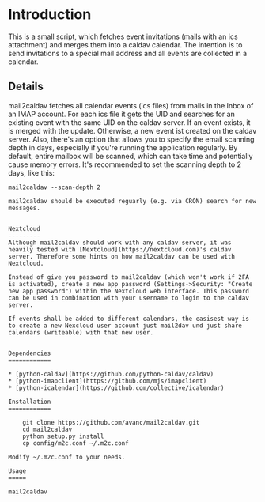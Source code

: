 Introduction
============

This is a small script, which fetches event invitations (mails with an ics attachment) and merges them into a caldav calendar.
The intention is to send invitations to a special mail address and all events are collected in a calendar.

Details
-------

mail2caldav fetches all calendar events (ics files) from mails in the Inbox of an IMAP account. For each ics file it gets the UID and searches for an existing event with the same UID on the caldav server. If an event exists, it is merged with the update. Otherwise, a new event ist created on the caldav server.
Also, there's an option that allows you to specify the email scanning depth in days, especially if you're running the application regularly. By default, entire mailbox will be scanned, which can take time and potentially cause memory errors.
It's recommended to set the scanning depth to 2 days, like this:
```shell
mail2caldav --scan-depth 2

mail2caldav should be executed reguarly (e.g. via CRON) search for new messages.


Nextcloud
---------
Although mail2caldav should work with any caldav server, it was heavily tested with [Nextcloud](https://nextcloud.com)'s caldav server. Therefore some hints on how mail2caldav can be used with Nextcloud.

Instead of give you password to mail2caldav (which won't work if 2FA is activated), create a new app password (Settings->Security: "Create new app password") within the Nextcloud web interface. This password can be used in combination with your username to login to the caldav server.

If events shall be added to different calendars, the easisest way is to create a new Nexcloud user account just mail2dav und just share calendars (writeable) with that new user.


Dependencies
============

* [python-caldav](https://github.com/python-caldav/caldav)
* [python-imapclient](https://github.com/mjs/imapclient)
* [python-icalendar](https://github.com/collective/icalendar)

Installation
============

    git clone https://github.com/avanc/mail2caldav.git
    cd mail2caldav
    python setup.py install
    cp config/m2c.conf ~/.m2c.conf

Modify ~/.m2c.conf to your needs.

Usage
=====

mail2caldav
